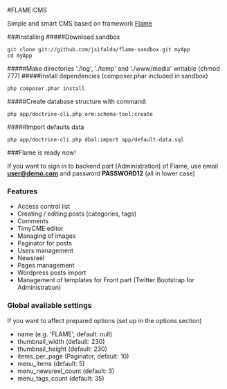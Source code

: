 #FLAME:CMS

Simple and smart CMS based on framework [Flame](https://github.com/jsifalda/flame)

###Installing
#####Download sandbox

	git clone git://github.com/jsifalda/flame-sandbox.git myApp
	cd myApp

#####Make directories './log', './temp' and './www/media' writable (chmod 777)
#####Install dependencies (composer.phar included in sandbox)

	php composer.phar install

#####Create database structure with command:

	php app/doctrine-cli.php orm:schema-tool:create

#####Import defaults data

	php app/doctrine-cli.php dbal:import app/default-data.sql

###Flame is ready now!

If you want to sign in to backend part (Administration) of Flame, use email **user@demo.com** and password **PASSWORD12** (all in lower case)


### Features
* Access control list
* Creating / editing posts (categories, tags)
* Comments
* TimyCME editor
* Managing of images
* Paginator for posts
* Users management
* Newsreel
* Pages management
* Wordpress posts import
* Management of templates for Front part (Twitter Bootstrap for Administration)

### Global available settings
If you want to affect prepared options (set up in the options section)
* name (e.g. 'FLAME', default: null)
* thumbnail_width (default: 230)
* thumbnail_height (default: 230)
* items_per_page (Paginator, default: 10)
* menu_items (default: 5)
* menu_newsreel_count (default: 3)
* menu_tags_count (default: 35)
